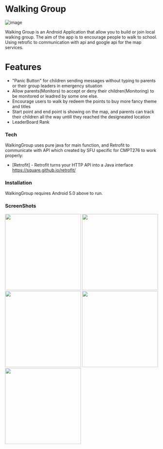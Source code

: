 # Walking Group

![image](https://raw.githubusercontent.com/maxjing/WalkingGroup/master/images/icon.png)

Walking Group is an Android Application that allow you to build or join local walking group. The aim of the app is to encourage people to walk to school. Using retrofic to communication with api and google api for the map services.

# Features 

  - "Panic Button" for children sending messages without typing to parents or their group leaders in emergency situation
  - Allow parents(Monitors) to accept or deny their children(Monitoring) to be monitored or leadred by some one else.
  - Encourage users to walk by redeem the points to buy more fancy theme and titles
  - Start point and end point is showing on the map, and parents can track their children all the way untill they reached the designeated location
  - LeaderBoard Rank


### Tech

WalkingGroup uses pure java for main function, and Retrofit to communicate with API which created by SFU specific for CMPT276 to work properly:

* [Retrofit] - Retrofit turns your HTTP API into a Java interface
 https://square.github.io/retrofit/

### Installation

WalkingGroup requires Android 5.0 above to run.

### ScreenShots
<img src="https://raw.githubusercontent.com/maxjing/WalkingGroup/master/images/main.jpeg" width=250px style="display:inline"> <img src="https://raw.githubusercontent.com/maxjing/WalkingGroup/master/images/panicmsg.jpeg" width=250px style="display:inline"> <img src="https://raw.githubusercontent.com/maxjing/WalkingGroup/master/images/newmsg.jpeg" width=250px style="display:inline"> <img src="https://raw.githubusercontent.com/maxjing/WalkingGroup/master/images/groupinfo.jpeg" width=250px style="display:inline"> <img src="https://raw.githubusercontent.com/maxjing/WalkingGroup/master/images/map.png" width=250px style="display:inline">


